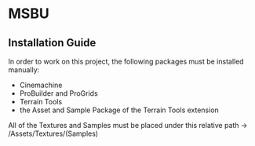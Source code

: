 # MSBU

## Installation Guide

In order to work on this project, the following packages must be installed manually:
  - Cinemachine
  - ProBuilder and ProGrids
  - Terrain Tools
  - the Asset and Sample Package of the Terrain Tools extension

All of the Textures and Samples must be placed under this relative path -> /Assets/Textures/(Samples)
